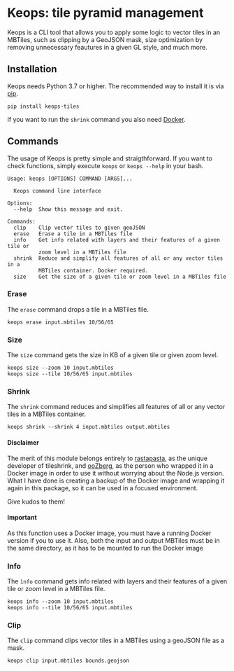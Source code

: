 # Keops: tile pyramid management

Keops is a CLI tool that allows you to apply some logic to vector tiles in an MBTiles, such as clipping by a GeoJSON mask, size optimization by removing unnecessary feautures in a given GL style, and much more.

## Installation

Keops needs Python 3.7 or higher. The recommended way to install it is via [pip](https://pypi.org/project/pip/).

``` 
pip install keops-tiles
```

If you want to run the ```shrink``` command you also need [Docker](https://www.docker.com/).

## Commands

The usage of Keops is pretty simple and straigthforward. If you want to check functions, simply execute ```keops``` or ```keops --help``` in your bash.

````
Usage: keops [OPTIONS] COMMAND [ARGS]...

  Keops command line interface

Options:
  --help  Show this message and exit.

Commands:
  clip    Clip vector tiles to given geoJSON
  erase   Erase a tile in a MBTiles file
  info    Get info related with layers and their features of a given tile or
          zoom level in a MBTiles file
  shrink  Reduce and simplify all features of all or any vector tiles in a
          MBTiles container. Docker required.
  size    Get the size of a given tile or zoom level in a MBTiles file
````

### Erase

The ``erase`` command drops a tile in a MBTiles file.

```
keops erase input.mbtiles 10/56/65
```

### Size

The ```size``` command gets the size in KB of a given tile or given zoom level.

```
keops size --zoom 10 input.mbtiles
keops size --tile 10/56/65 input.mbtiles
```

### Shrink

The ```shrink``` command reduces and simplifies all features of all or any vector tiles in a MBTiles container.

```
keops shrink --shrink 4 input.mbtiles output.mbtiles
```

#### Disclaimer

The merit of this module belongs entirely to [rastapasta](https://github.com/rastapasta), as the unique developer of tileshrink,
and [ooZberg](https://github.com/ooZberg), as the person who wrapped it in a Docker image in order to use it without worrying
about the Node.js version. What I have done is creating a backup of the Docker image and 
wrapping it again in this package, so it can be used in a focused environment.

Give kudos to them!

#### Important

As this function uses a Docker image, you must have a running Docker version if you to use it. Also,
both the input and output MBTiles must be in the same directory, as it has to be mounted to
run the Docker image

### Info

The ```ìnfo``` command gets info related with layers and their features of a given tile or zoom level in a MBTiles file.

```
keops info --zoom 10 input.mbtiles
keops info --tile 10/56/65 input.mbtiles
```

### Clip

The ```clip``` command clips vector tiles in a MBTiles using a geoJSON file as a mask.

```
keops clip input.mbtiles bounds.geojson
```